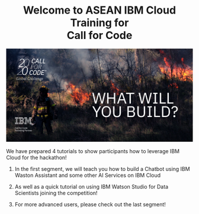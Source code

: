 <center><h1>Welcome to ASEAN IBM Cloud Training for</br>Call for Code</h1></center>

<!-- ![Welcome to SCDF Innovation Challenge](./Workshop_Watsion_Studio/Images/D018_2020CFC_OwnedMedia_TileE_WhatWillYouBuild_TW_1024x512_R02.jpg) -->

<p align="center">
    <a href= "https://developer.ibm.com/callforcode" >
        <img  src="https://raw.githubusercontent.com/IraAngeles-IBM/CFC-ASEAN-Training-Manual/master/Workshop_Watsion_Studio/Images/D018_2020CFC_OwnedMedia_TileE_WhatWillYouBuild_TW_1024x512_R02.jpg">
    </a>
</p>


We have prepared 4 tutorials to show participants how to leverage IBM Cloud for the hackathon!

1. In the first segment, we will teach you how to build a Chatbot using IBM Waston Assistant and some other AI Services on IBM Cloud

2. As well as a quick tutorial on using IBM Watson Studio for Data Scientists joining the competition!

3. For more advanced users, please check out the last segment!
